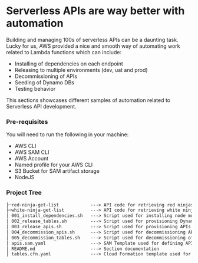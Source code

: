 # Serverless APIs are way better with automation

Building and managing 100s of serverless APIs can be a daunting task. Lucky for us, AWS provided a nice and smooth way of automating
work related to Lambda functions which can include:

- Installing of dependencies on each endpoint
- Releasing to multiple environments (dev, uat and prod)
- Decommissioning of APIs
- Seeding of Dynamo DBs
- Testing behavior

This sections showcases different samples of automation related to Serverless API development.

### Pre-requisites

You will need to run the following in your machine:

- AWS CLI
- AWS SAM CLI
- AWS Account
- Named profile for your AWS CLI
- S3 Bucket for SAM artifact storage
- NodeJS

### Project Tree

```txt
├─red-ninja-get-list            ---> API code for retrieving red ninjas
├─white-ninja-get-list          ---> API code for retrieving white ninjas
│ 001_install_dependencies.sh   ---> Script used for installing node modules
│ 002_release_tables.sh         ---> Script used for provisioning DynamoDBs
│ 003_release_apis.sh           ---> Script used for provisioning APIs
│ 004_decommission_apis.sh      ---> Script used for decommissioning APIs
│ 005_decommission_tables.sh    ---> Script used for decommissioning of DynamoDBs
│ apis.sam.yaml                 ---> SAM Template used for defining API resources
│ README.md                     ---> Section documentation
│ tables.cfn.yaml               ---> Cloud Formation template used for defining DynamoDBs
```
